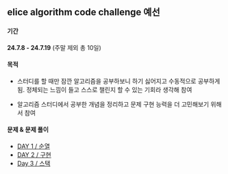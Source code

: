## elice algorithm code challenge 예선

#### 기간 
**24.7.8 - 24.7.19** (주말 제외 총 10일)

#### 목적
* 스터디를 할 때만 잠깐 알고리즘을 공부하보니 하기 싫어지고 수동적으로 공부하게 됨. 정체되는 느낌이 들고 스스로 챌린지 할 수 있는 기회라 생각해 참여

* 알고리즘 스터디에서 공부한 개념을 정리하고 문제 구현 능력을 더 고민해보기 위해서 참여  

#### 문제 & 문제 풀이
* [DAY 1 / 순열](./problem/01_goal.py) 
* [DAY 2 / 구현](./problem/02_tidy_up_lover_k.py)
* [Day 3 / 스택](./problem/03_decompress_str.py)
